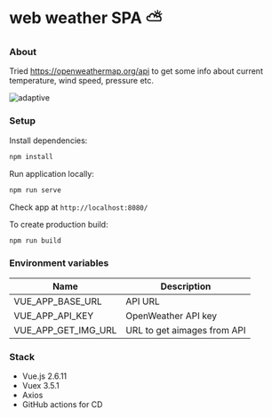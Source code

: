 # web weather SPA :partly_sunny:

### About
Tried https://openweathermap.org/api to get some info about current temperature, wind speed, pressure etc.


![adaptive](https://github.com/chackydude/weather-app/raw/master/public/gifs/adaptive-2.gif)

### Setup

Install dependencies:
```bash
npm install
```
Run application locally:
```bash
npm run serve
```
Check app at `http://localhost:8080/`

To create production build:
```bash
npm run build
```
### Environment variables

| Name  | Description  |
|---|---|
| VUE_APP_BASE_URL  | API URL |
| VUE_APP_API_KEY  | OpenWeather API key |
| VUE_APP_GET_IMG_URL  | URL to get aimages from API |

### Stack

- Vue.js 2.6.11
- Vuex 3.5.1
- Axios
- GitHub actions for CD
